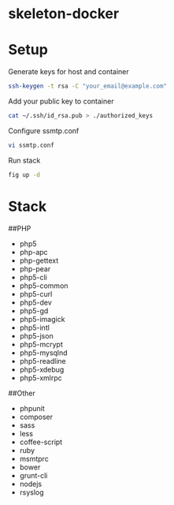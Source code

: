 skeleton-docker
===============


Setup
==

Generate keys for host and container
```sh
ssh-keygen -t rsa -C "your_email@example.com"
```

Add your public key to container
```sh
cat ~/.ssh/id_rsa.pub > ./authorized_keys
```

Configure ssmtp.conf
```sh
vi ssmtp.conf
```

Run stack 
```sh
fig up -d
```

Stack
==

##PHP
* php5 
* php-apc 
* php-gettext
* php-pear
* php5-cli
* php5-common
* php5-curl
* php5-dev
* php5-gd
* php5-imagick
* php5-intl
* php5-json 
* php5-mcrypt 
* php5-mysqlnd
* php5-readline
* php5-xdebug
* php5-xmlrpc

##Other
* phpunit
* composer
* sass
* less
* coffee-script
* ruby
* msmtprc
* bower
* grunt-cli
* nodejs
* rsyslog